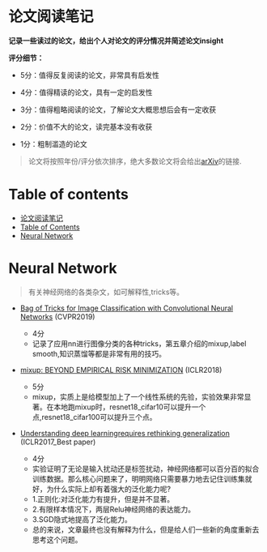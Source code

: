 # 论文阅读笔记

**记录一些读过的论文，给出个人对论文的评分情况并简述论文insight**

**评分细节：** 

- 5分：值得反复阅读的论文，非常具有启发性

- 4分：值得精读的论文，具有一定的启发性

- 3分：值得粗略阅读的论文，了解论文大概思想后会有一定收获

- 2分：价值不大的论文，读完基本没有收获

- 1分：粗制滥造的论文

> 论文将按照年份/评分依次排序，绝大多数论文将会给出[arXiv](https://arxiv.org/)的链接.


# Table of contents

- [论文阅读笔记](#论文阅读笔记)
- [Table of Contents](#table-of-contents)
- [Neural Network](#neural-network)

# Neural Network

> 有关神经网络的各类杂文，如可解释性,tricks等。

- [Bag of Tricks for Image Classification with Convolutional Neural Networks](https://arxiv.org/abs/1812.01187) (CVPR2019)
    - 4分
    - 记录了应用nn进行图像分类的各种tricks，第五章介绍的mixup,label smooth,知识蒸馏等都是非常有用的技巧。

- [mixup: BEYOND EMPIRICAL RISK MINIMIZATION](https://arxiv.org/abs/1710.09412) (ICLR2018)
    - 5分
    - mixup，实质上是给模型加上了一个线性系统的先验，实验效果非常显著。在本地跑mixup时，resnet18_cifar10可以提升一个点,resnet18_cifar100可以提升三个点。

- [Understanding deep learningrequires rethinking generalization](https://arxiv.org/abs/1611.03530) (ICLR2017_Best paper)
    - 4分
    - 实验证明了无论是输入扰动还是标签扰动，神经网络都可以百分百的拟合训练数据。那么核心问题来了，明明网络只需要暴力地去记住训练集就好，为什么实际上却有着强大的泛化能力呢?
    - 1.正则化:对泛化能力有提升，但是并不显著。
    - 2.有限样本情况下，两层Relu神经网络的表达能力。
    - 3.SGD隐式地提高了泛化能力。
    - 总的来说，文章最终也没有解释为什么，但是给人们一些新的角度重新去思考这个问题。